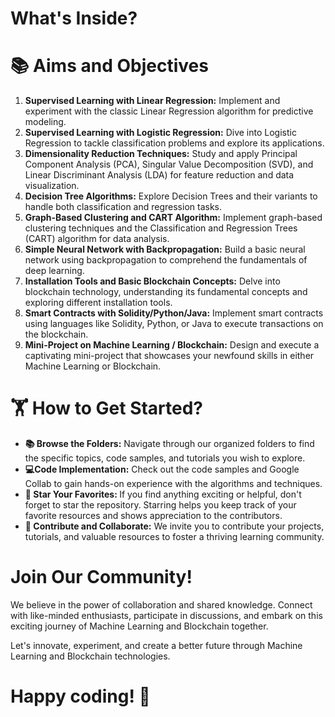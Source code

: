 
<h1>What's Inside?</h1> 

# 📚 Aims and Objectives
 <ol>
    <li><strong>Supervised Learning with Linear Regression:</strong> Implement and experiment with the classic Linear
      Regression algorithm for predictive modeling.</li>
    <li><strong>Supervised Learning with Logistic Regression:</strong> Dive into Logistic Regression to tackle
      classification problems and explore its applications.</li>
    <li><strong>Dimensionality Reduction Techniques:</strong> Study and apply Principal Component Analysis (PCA),
      Singular Value Decomposition (SVD), and Linear Discriminant Analysis (LDA) for feature reduction and data
      visualization.</li>
    <li><strong>Decision Tree Algorithms:</strong> Explore Decision Trees and their variants to handle both
      classification and regression tasks.</li>
    <li><strong>Graph-Based Clustering and CART Algorithm:</strong> Implement graph-based clustering techniques and the
      Classification and Regression Trees (CART) algorithm for data analysis.</li>
    <li><strong>Simple Neural Network with Backpropagation:</strong> Build a basic neural network using backpropagation
      to comprehend the fundamentals of deep learning.</li>
    <li><strong>Installation Tools and Basic Blockchain Concepts:</strong> Delve into blockchain technology, understanding
      its fundamental concepts and exploring different installation tools.</li>
    <li><strong>Smart Contracts with Solidity/Python/Java:</strong> Implement smart contracts using languages like Solidity,
      Python, or Java to execute transactions on the blockchain.</li>
    <li><strong>Mini-Project on Machine Learning / Blockchain:</strong> Design and execute a captivating mini-project that
      showcases your newfound skills in either Machine Learning or Blockchain.</li>
  </ol>

# 🏋️ How to Get Started?

<ul>
    <li>
      <strong>📚 Browse the Folders:</strong> Navigate through our organized folders to find the specific topics, code samples,
      and tutorials you wish to explore.
    </li>
    <li>
      <strong> 💻Code Implementation:</strong> Check out the code samples and Google Collab to gain hands-on experience
      with the algorithms and techniques.
    </li>
   <li>
      <strong> 🌟 Star Your Favorites: </strong>If you find anything exciting or helpful, don't forget to star the repository. Starring helps you keep track of your favorite resources and shows appreciation to the contributors.
    </li>
    <li>
      <strong> 🤝 Contribute and Collaborate:</strong> We invite you to contribute your projects, tutorials, and valuable
      resources to foster a thriving learning community.
    </li>
  </ul>

# Join Our Community!
We believe in the power of collaboration and shared knowledge. Connect with like-minded enthusiasts, participate in discussions, and embark on this exciting journey of Machine Learning and Blockchain together.

Let's innovate, experiment, and create a better future through Machine Learning and Blockchain technologies. 

# Happy coding! 🎉

